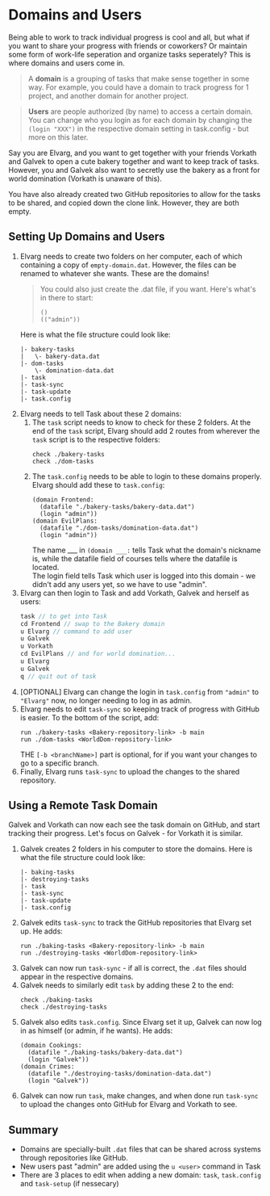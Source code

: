 # Domains and Users

Being able to work to track individual progress is cool and all, but what if you want to share your progress with friends or coworkers? Or maintain some form of work-life seperation and organize tasks seperately? This is where domains and users come in.

> A **domain** is a grouping of tasks that make sense together in some way. For example, you could have a domain to track progress for 1 project, and another domain for another project.

> **Users** are people authorized (by name) to access a certain domain. You can change who you login as for each domain by changing the `(login "XXX")` in the respective domain setting in task.config - but more on this later.

Say you are Elvarg, and you want to get together with your friends Vorkath and Galvek to open a cute bakery together and want to keep track of tasks. However, you and Galvek also want to secretly use the bakery as a front for world domination (Vorkath is unaware of this).

You have also already created two GitHub repositories to allow for the tasks to be shared, and copied down the clone link. However, they are both empty.

## Setting Up Domains and Users
1. Elvarg needs to create two folders on her computer, each of which containing a copy of `empty-domain.dat`. However, the files can be renamed to whatever she wants. These are the domains!
    > You could also just create the .dat file, if you want. Here's what's in there to start:
    >  ```
    >  ()
    >  (("admin"))
    >  ```
   Here is what the file structure could look like:
   ```
   |- bakery-tasks
   |   \- bakery-data.dat
   |- dom-tasks
       \- domination-data.dat
   |- task
   |- task-sync
   |- task-update
   |- task.config
   ```
2. Elvarg needs to tell Task about these 2 domains:
    1. The `task` script needs to know to check for these 2 folders. At the end of the `task` script, Elvarg should add 2 routes from wherever the `task` script is to the respective folders:
        ```
        check ./bakery-tasks
        check ./dom-tasks
       ```
    2. The `task.config` needs to be able to login to these domains properly. Elvarg should add these to `task.config`:
        ```
        (domain Frontend:
          (datafile "./bakery-tasks/bakery-data.dat")
          (login "admin"))
        (domain EvilPlans:
          (datafile "./dom-tasks/domination-data.dat")
          (login "admin"))
        ```
        The name ___ in `(domain ___:` tells Task what the domain's nickname is, while the datafile field of courses tells where the datafile is located.  
        The login field tells Task which user is logged into this domain - we didn't add any users yet, so we have to use "admin".
3. Elvarg can then login to Task and add Vorkath, Galvek and herself as users:
    ```C
    task // to get into Task
    cd Frontend // swap to the Bakery domain
    u Elvarg // command to add user
    u Galvek
    u Vorkath
    cd EvilPlans // and for world domination...
    u Elvarg
    u Galvek
    q // quit out of task
    ```
4. [OPTIONAL] Elvarg can change the login in `task.config` from `"admin"` to `"Elvarg"` now, no longer needing to log in as admin.
5. Elvarg needs to edit `task-sync` so keeping track of progress with GitHub is easier. To the bottom of the script, add:
    ```
    run ./bakery-tasks <Bakery-repository-link> -b main
    run ./dom-tasks <WorldDom-repository-link>
    ```
    THE `[-b <branchName>]` part is optional, for if you want your changes to go to a specific branch.
6. Finally, Elvarg runs `task-sync` to upload the changes to the shared repository.

## Using a Remote Task Domain
Galvek and Vorkath can now each see the task domain on GitHub, and start tracking their progress. Let's focus on Galvek - for Vorkath it is similar. 
1. Galvek creates 2 folders in his computer to store the domains. Here is what the file structure could look like:
   ```
   |- baking-tasks
   |- destroying-tasks
   |- task
   |- task-sync
   |- task-update
   |- task.config
   ```
2. Galvek edits `task-sync` to track the GitHub repositories that Elvarg set up. He adds:
    ```
    run ./baking-tasks <Bakery-repository-link> -b main
    run ./destroying-tasks <WorldDom-repository-link>
    ```
3. Galvek can now run `task-sync` - if all is correct, the `.dat` files should appear in the respective domains.
4. Galvek needs to similarly edit `task` by adding these 2 to the end:
    ```
    check ./baking-tasks
    check ./destroying-tasks
    ```
5. Galvek also edits `task.config`. Since Elvarg set it up, Galvek can now log in as himself (or admin, if he wants). He adds:
    ```
    (domain Cookings:
      (datafile "./baking-tasks/bakery-data.dat")
      (login "Galvek"))
    (domain Crimes:
      (datafile "./destroying-tasks/domination-data.dat")
      (login "Galvek"))
    ```
6. Galvek can now run `task`, make changes, and when done run `task-sync` to upload the changes onto GitHub for Elvarg and Vorkath to see.

## Summary
- Domains are specially-built `.dat` files that can be shared across systems through repositories like GitHub.
- New users past "admin" are added using the `u <user>` command in Task
- There are 3 places to edit when adding a new domain: `task`, `task.config` and `task-setup` (if nessecary)